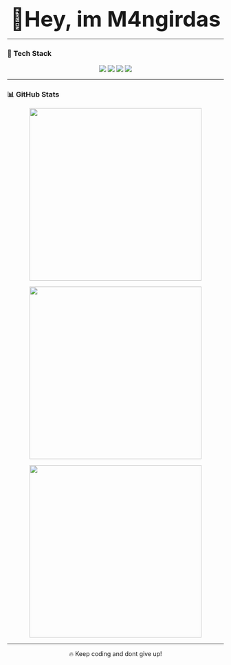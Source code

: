 <!-- GitHub Profile README -->

<h3 align="center"><strong><span style="font-size: 50px;">🚀Hey, im M4ngirdas</span></strong></h3>



---

### 🚀 Tech Stack  
<p align="center">
  <img src="https://img.shields.io/badge/HTML5-%23E34F26.svg?style=for-the-badge&logo=html5&logoColor=white" />
  <img src="https://img.shields.io/badge/CSS3-%231572B6.svg?style=for-the-badge&logo=css3&logoColor=white" />
  <img src="https://img.shields.io/badge/JavaScript-%23F7DF1E.svg?style=for-the-badge&logo=javascript&logoColor=black" />
  <img src="https://img.shields.io/badge/Git-%23F05033.svg?style=for-the-badge&logo=git&logoColor=white" />
</p>

---

### 📊 GitHub Stats  
<p align="center">
  <img src="https://github-readme-stats.vercel.app/api?username=M4ngirdas&show_icons=true&theme=radical" width="400"/>
</p>
<p align="center">
  <img src="https://github-readme-streak-stats.herokuapp.com/?user=M4ngirdas&theme=radical" width="400"/>
</p>
<p align="center">
  <img src="https://github-readme-stats.vercel.app/api/top-langs/?username=M4ngirdas&layout=compact&theme=radical" width="400"/>
</p>

---

<p align="center">🔥 Keep coding and dont give up!</p>
